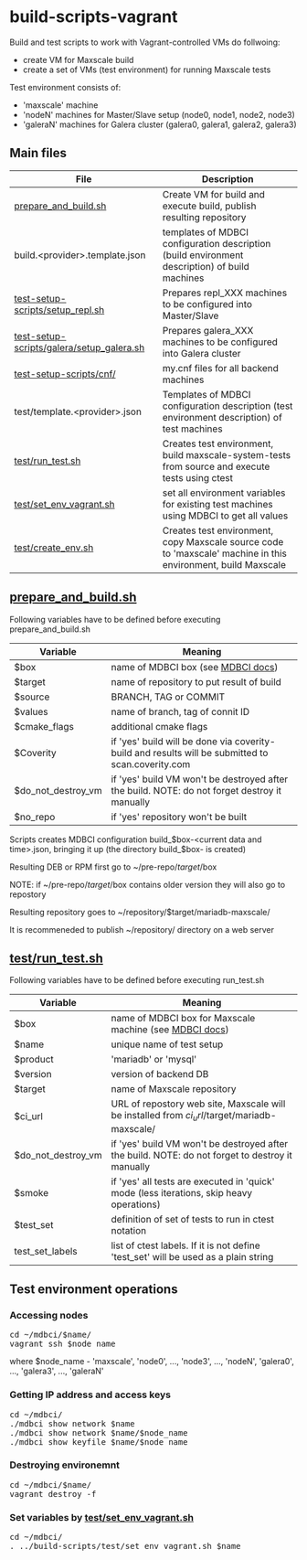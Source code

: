 # build-scripts-vagrant

Build and test scripts to work with Vagrant-controlled VMs do follwoing:
* create VM for Maxscale build
* create a set of VMs (test environment) for running Maxscale tests
 
Test environment consists of:
* 'maxscale' machine
* 'nodeN' machines for Master/Slave setup (node0, node1, node2, node3)
* 'galeraN' machines for Galera cluster (galera0, galera1, galera2, galera3)

## Main files

File|Description
----|-----------
[prepare_and_build.sh](prepare_and_build.sh)|Create VM for build and execute build, publish resulting repository
build.\<provider\>.template.json|templates of MDBCI configuration description (build environment description) of build machines|
[test-setup-scripts/setup_repl.sh](test-setup-scripts/setup_repl.sh)|Prepares repl_XXX machines to be configured into Master/Slave
[test-setup-scripts/galera/setup_galera.sh](test-setup-scripts/galera/setup_galera.sh)|Prepares galera_XXX machines to be configured into Galera cluster
[test-setup-scripts/cnf/](test-setup-scripts/cnf/)|my.cnf files for all backend machines
test/template.\<provider\>.json|Templates of MDBCI configuration description (test environment description) of test machines|
[test/run_test.sh](test/run_test.sh)|Creates test environment, build maxscale-system-tests from source and execute tests using ctest
[test/set_env_vagrant.sh](test/set_env_vagrant.sh)|set all environment variables for existing test machines using MDBCI to get all values
[test/create_env.sh](test/create_env.sh)|Creates test environment, copy Maxscale source code to 'maxscale' machine in this environment, build Maxscale

## [prepare_and_build.sh](prepare_and_build.sh)
Following variables have to be defined before executing prepare_and_build.sh

|Variable|Meaning|
|--------|--------|
|$box|name of MDBCI box (see [MDBCI docs](https://github.com/OSLL/mdbci#terminology))|
|$target|name of repository to put result of build|
|$source|BRANCH, TAG or COMMIT|
|$values|name of branch, tag of connit ID|
|$cmake_flags|additional cmake flags|
|$Coverity|if 'yes' build will be done via coverity-build and results will be submitted to scan.coverity.com|
|$do_not_destroy_vm|if 'yes' build VM won't be destroyed after the build. NOTE: do not forget destroy it manually|
|$no_repo|if 'yes' repository won't be built|

Scripts creates MDBCI configuration build_$box-<current data and time>.json, bringing it up (the directory build_$box-<current data and time> is created)

Resulting DEB or RPM first go to ~/pre-repo/$target/$box

NOTE: if ~/pre-repo/$target/$box contains older version they will also go to repostory

Resulting repository goes to ~/repository/$target/mariadb-maxscale/

It is recommeneded to publish ~/repository/ directory on a web server

## [test/run_test.sh](test/run_test.sh)
Following variables have to be defined before executing run_test.sh

|Variable|Meaning|
|--------|--------|
|$box|name of MDBCI box for Maxscale machine (see [MDBCI docs](https://github.com/OSLL/mdbci#terminology))|
|$name|unique name of test setup|
|$product|'mariadb' or 'mysql'|
|$version|version of backend DB|
|$target|name of Maxscale repository|
|$ci_url|URL of repostory web site, Maxscale will be installed from $ci_url/$target/mariadb-maxscale/
|$do_not_destroy_vm|if 'yes' build VM won't be destroyed after the build. NOTE: do not forget to destroy it manually|
|$smoke|if 'yes' all tests are executed in 'quick' mode (less iterations, skip heavy operations)|
|$test_set|definition of set of tests to run in ctest notation|
|test_set_labels|list of ctest labels. If it is not define 'test_set' will be used as a plain string|

## Test environment operations

### Accessing nodes
<pre>
cd ~/mdbci/$name/
vagrant ssh $node_name
</pre>

where $node_name - 'maxscale', 'node0', ..., 'node3', ..., 'nodeN', 'galera0', ..., 'galera3', ..., 'galeraN'

### Getting IP address and access keys
<pre>
cd ~/mdbci/
./mdbci show network $name
./mdbci show network $name/$node_name
./mdbci show keyfile $name/$node_name
</pre>

### Destroying environemnt
<pre>
cd ~/mdbci/$name/
vagrant destroy -f
</pre>

### Set variables by [test/set_env_vagrant.sh](test/set_env_vagrant.sh)
<pre>
cd ~/mdbci/
. ../build-scripts/test/set_env_vagrant.sh $name
</pre>

